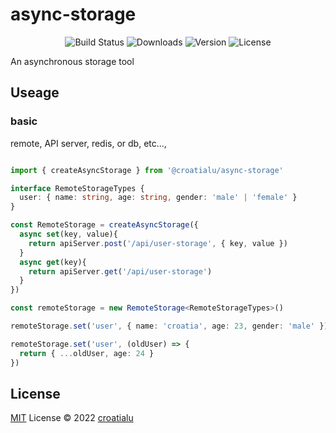 # async-storage

<p align="center">
  <img src="https://img.shields.io/github/workflow/status/CroatiaParanoia/async-storage/CI.svg?sanitize=true" alt="Build Status">
  <!-- <img src="https://img.shields.io/codecov/c/github/CroatiaParanoia/async-storage/master.svg?sanitize=true" alt="Coverage Status"> -->
  <img src="https://img.shields.io/npm/dm/@croatialu/async-storage.svg?sanitize=true" alt="Downloads">
  <img src="https://img.shields.io/npm/v/@croatialu/async-storage.svg?sanitize=true" alt="Version">
  <img src="https://img.shields.io/npm/l/@croatialu/async-storage.svg?sanitize=true" alt="License">
</p>


An asynchronous storage tool


## Useage


### basic
remote, API server, redis, or db, etc...,

``` typescript

import { createAsyncStorage } from '@croatialu/async-storage'

interface RemoteStorageTypes {
  user: { name: string, age: string, gender: 'male' | 'female' }
}

const RemoteStorage = createAsyncStorage({
  async set(key, value){
    return apiServer.post('/api/user-storage', { key, value })
  }
  async get(key){
    return apiServer.get('/api/user-storage')
  }
})

const remoteStorage = new RemoteStorage<RemoteStorageTypes>()

remoteStorage.set('user', { name: 'croatia', age: 23, gender: 'male' })

remoteStorage.set('user', (oldUser) => {
  return { ...oldUser, age: 24 }
})

```


## License

[MIT](./LICENSE) License © 2022 [croatialu](https://github.com/CroatiaParanoia)
